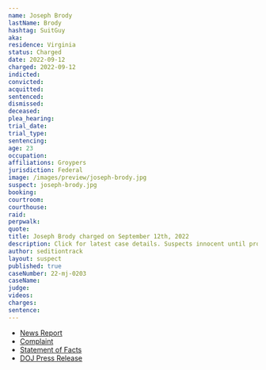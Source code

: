 ```yaml
---
name: Joseph Brody
lastName: Brody
hashtag: SuitGuy
aka:
residence: Virginia
status: Charged
date: 2022-09-12
charged: 2022-09-12
indicted:
convicted:
acquitted:
sentenced:
dismissed:
deceased:
plea_hearing:
trial_date:
trial_type:
sentencing:
age: 23
occupation:
affiliations: Groypers
jurisdiction: Federal
image: /images/preview/joseph-brody.jpg
suspect: joseph-brody.jpg
booking:
courtroom:
courthouse:
raid:
perpwalk:
quote:
title: Joseph Brody charged on September 12th, 2022
description: Click for latest case details. Suspects innocent until proven guilty.
author: seditiontrack
layout: suspect
published: true
caseNumber: 22-mj-0203
caseName:
judge:
videos:
charges:
sentence:
---
```

- [News Report](https://www.nbcnews.com/politics/justice-department/members-far-right-group-america-first-charged-connection-jan-6-riot-rcna48664)
- [Complaint](https://www.justice.gov/usao-dc/case-multi-defendant/file/1536741/download)
- [Statement of Facts](https://www.justice.gov/usao-dc/case-multi-defendant/file/1536746/download)
- [DOJ Press Release](https://www.justice.gov/usao-dc/pr/virginia-man-arrested-felony-and-misdemeanor-charges-actions-during-jan-6-capitol-breach)
